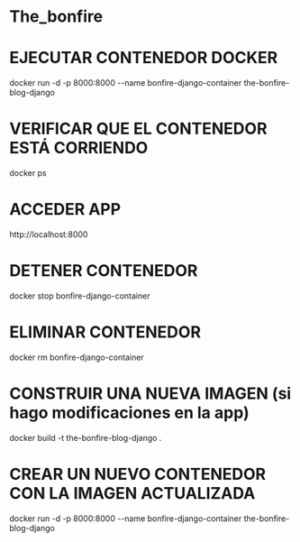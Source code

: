 # The_bonfire

# EJECUTAR CONTENEDOR DOCKER
docker run -d -p 8000:8000 --name bonfire-django-container the-bonfire-blog-django

# VERIFICAR QUE EL CONTENEDOR ESTÁ CORRIENDO
docker ps

# ACCEDER APP
http://localhost:8000

# DETENER CONTENEDOR
docker stop bonfire-django-container

# ELIMINAR CONTENEDOR
docker rm bonfire-django-container

# CONSTRUIR UNA NUEVA IMAGEN (si hago modificaciones en la app)
docker build -t the-bonfire-blog-django .

# CREAR UN NUEVO CONTENEDOR CON LA IMAGEN ACTUALIZADA
docker run -d -p 8000:8000 --name bonfire-django-container the-bonfire-blog-django

